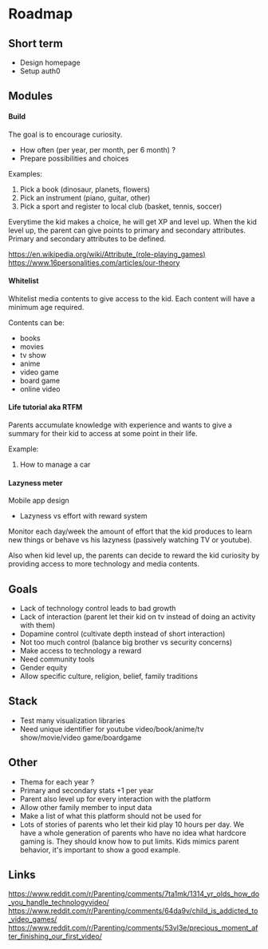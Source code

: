 Roadmap
=======

Short term
----------

- Design homepage
- Setup auth0

Modules
-------

#### Build

The goal is to encourage curiosity.

- How often (per year, per month, per 6 month) ?
- Prepare possibilities and choices

Examples:
1) Pick a book (dinosaur, planets, flowers)
2) Pick an instrument (piano, guitar, other)
3) Pick a sport and register to local club (basket, tennis, soccer)

Everytime the kid makes a choice, he will get XP and level up.
When the kid level up, the parent can give points to primary and secondary attributes.
Primary and secondary attributes to be defined.

https://en.wikipedia.org/wiki/Attribute_(role-playing_games)
https://www.16personalities.com/articles/our-theory

#### Whitelist

Whitelist media contents to give access to the kid. Each content will have a minimum age required.

Contents can be:
- books
- movies
- tv show
- anime
- video game
- board game
- online video

#### Life tutorial aka RTFM

Parents accumulate knowledge with experience and wants to give a summary
for their kid to access at some point in their life.

Example:
1) How to manage a car

#### Lazyness meter

Mobile app design

- Lazyness vs effort with reward system

Monitor each day/week the amount of effort that the kid produces to
learn new things or behave vs his lazyness (passively watching TV or youtube).

Also when kid level up, the parents can decide to reward the kid curiosity
by providing access to more technology and media contents.


Goals
-----

- Lack of technology control leads to bad growth
- Lack of interaction (parent let their kid on tv instead of doing an activity with them)
- Dopamine control (cultivate depth instead of short interaction)
- Not too much control (balance big brother vs security concerns)
- Make access to technology a reward
- Need community tools
- Gender equity
- Allow specific culture, religion, belief, family traditions


Stack
-----

- Test many visualization libraries
- Need unique identifier for youtube video/book/anime/tv show/movie/video game/boardgame


Other
-----

- Thema for each year ?
- Primary and secondary stats +1 per year
- Parent also level up for every interaction with the platform
- Allow other family member to input data
- Make a list of what this platform should not be used for
- Lots of stories of parents who let their kid play 10 hours per day.
  We have a whole generation of parents who have no idea what hardcore gaming is.
  They should know how to put limits.
  Kids mimics parent behavior, it's important to show a good example.


Links
-----

https://www.reddit.com/r/Parenting/comments/7ta1mk/1314_yr_olds_how_do_you_handle_technologyvideo/
https://www.reddit.com/r/Parenting/comments/64da9v/child_is_addicted_to_video_games/
https://www.reddit.com/r/Parenting/comments/53vl3e/precious_moment_after_finishing_our_first_video/
